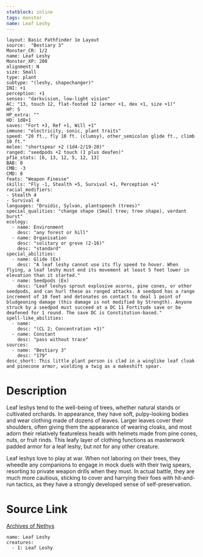 ```yaml
---
statblock: inline
tags: monster
name: Leaf Leshy
---
```

```statblock
layout: Basic Pathfinder 1e Layout
source:  "Bestiary 3"
Monster_CR: 1/2
name: Leaf Leshy
Monster_XP: 200
alignment: N
size: Small
type: plant
subtype: "(leshy, shapechanger)"
INI: +1
perception: +1
senses: "darkvision, low-light vision"
AC: "13, touch 12, flat-footed 12 (armor +1, dex +1, size +1)"
HP: 5
HP_extra: ""
HD: 1d8+1
saves: "Fort +3, Ref +1, Will +1"
immune: "electricity, sonic, plant traits"
speed: "20 ft., fly 10 ft. (clumsy), other_semicolon glide ft., climb 10 ft."
melee: "shortspear +2 (1d4-2/19-20)"
ranged: "seedpods +2 touch (1 plus deafen)"
pf1e_stats: [6, 13, 12, 5, 12, 13]
BAB: 0
CMB: -3
CMD: 8
feats: "Weapon Finesse"
skills: "Fly -1, Stealth +5, Survival +1, Perception +1"
racial_modifiers:
- Stealth 4
- Survival 4
languages: "Druidic, Sylvan, plantspeech (trees)"
special_qualities: "change shape (Small tree; tree shape), verdant burst"
ecology:
  - name: Environment
    desc: "any forest or hill"
  - name: Organisation
    desc: "solitary or grove (2-16)"
    desc: "standard"
special_abilities:
  - name: Glide (Ex)
    desc: "A leaf leshy cannot use its fly speed to hover. When flying, a leaf leshy must end its movement at least 5 feet lower in elevation than it started."
  - name: Seedpods (Ex)
    desc: "Leaf leshys sprout explosive acorns, pine cones, or other seedpods, and can hurl these as ranged attacks. A seedpod has a range increment of 10 feet and detonates on contact to deal 1 point of bludgeoning damage (this damage is not modified by Strength). Anyone struck by a seedpod must succeed at a DC 11 Fortitude save or be deafened for 1 round. The save DC is Constitution-based."
spell-like_abilities:
  - name:
    desc: "(CL 2; Concentration +3)"
  - name: Constant
    desc: "pass without trace"
sources:
  - name: "Bestiary 3"
    desc: "179"
desc_short: This little plant person is clad in a winglike leaf cloak and pinecone armor, wielding a twig as a makeshift spear.
```
# Description
Leaf leshys tend to the well-being of trees, whether natural stands or cultivated orchards. In appearance, they have soft, pulpy-looking bodies and wear clothing made of dozens of leaves. Larger leaves cover their shoulders, often giving them the appearance of wearing cloaks, and most adorn their relatively featureless heads with helmets made from pine cones, nuts, or fruit rinds. This leafy layer of clothing functions as masterwork padded armor for a leaf leshy, but not for any other creature.

Leaf leshys love to play at war. When not laboring on their trees, they wheedle any companions to engage in mock duels with their twig spears, resorting to private weapon drills when they must. In actual battle, they are much more cautious, sticking to cover and harrying their foes with hit-and-run tactics, as they have a strongly developed sense of self-preservation.
# Source Link
[Archives of Nethys](https://aonprd.com/MonsterDisplay.aspx?ItemName=Leaf%20Leshy)
```encounter-table
name: Leaf Leshy
creatures:
  - 1: Leaf Leshy
```
